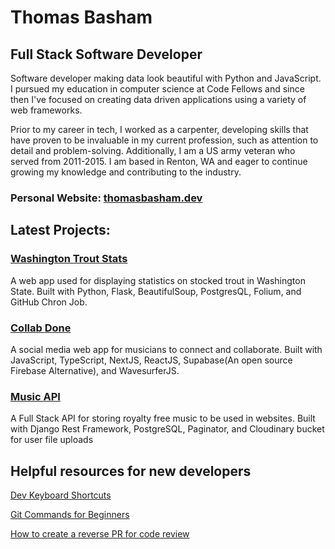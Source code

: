 # Thomas Basham

## Full Stack Software Developer

Software developer making data look beautiful with Python and
JavaScript. I pursued my education in computer science at Code Fellows and since then I've focused on creating data driven applications using a variety of web frameworks.

Prior to my career in tech, I worked as a carpenter, developing skills that have proven to be invaluable in my current profession, such as attention to detail and problem-solving. Additionally, I am a US army veteran who served from 2011-2015. I am based in Renton, WA and eager to continue growing my knowledge and contributing to the industry.

### **Personal Website:** [thomasbasham.dev](https://thomasbasham.dev)

## **Latest Projects:**

### [Washington Trout Stats](https://github.com/Thomas-Basham/trout-finder)

A web app used for displaying statistics on stocked trout in Washington State. Built with Python, Flask, BeautifulSoup, PostgresQL, Folium, and GitHub Chron Job.

### [Collab Done](https://github.com/Thomas-Basham/collab-done)

A social media web app for musicians to connect and collaborate. Built with JavaScript, TypeScript, NextJS, ReactJS, Supabase(An open source Firebase Alternative), and WavesurferJS.

### [Music API](https://github.com/Thomas-Basham/music-api)

A Full Stack API for storing royalty free music to be used in websites. Built with Django Rest Framework, PostgreSQL, Paginator, and Cloudinary bucket for user file uploads

## Helpful resources for new developers

[Dev Keyboard Shortcuts](https://github.com/Thomas-Basham/dev-keyboard-shortcuts)

[Git Commands for Beginners](https://github.com/Thomas-Basham/git-commands-for-beginners)

[How to create a reverse PR for code review](https://ior.ad/9lDV?iframeHash=watchsteps-1)
